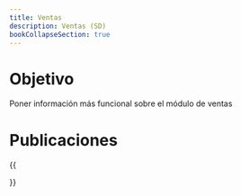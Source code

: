```yaml
---
title: Ventas
description: Ventas (SD)
bookCollapseSection: true
---
```


# Objetivo

Poner información más funcional sobre el módulo de ventas

# Publicaciones

{{<section>}}